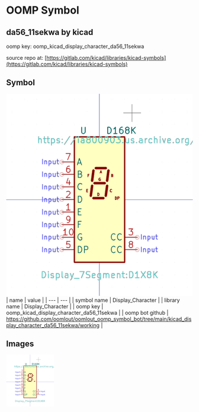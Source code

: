 # OOMP Symbol  
## da56_11sekwa  by kicad  
  
oomp key: oomp_kicad_display_character_da56_11sekwa  
  
source repo at: [https://gitlab.com/kicad/libraries/kicad-symbols](https://gitlab.com/kicad/libraries/kicad-symbols)  
## Symbol  
  
[![working.png](working_600.png)](working.png)  
| name | value | 
| --- | --- | 
| symbol name | Display_Character | 
| library name | Display_Character | 
| oomp key | oomp_kicad_display_character_da56_11sekwa | 
| oomp bot github | https://github.com/oomlout/oomlout_oomp_symbol_bot/tree/main/kicad_display_character_da56_11sekwa/working | 
## Images  
  
[![working.png](working_140.png)](working.png)  
